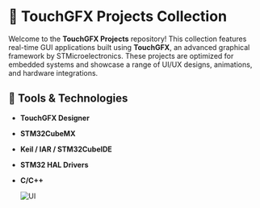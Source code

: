 # 🌟 TouchGFX Projects Collection

Welcome to the **TouchGFX Projects** repository! This collection features real-time GUI applications built using **TouchGFX**, an advanced graphical framework by STMicroelectronics. These projects are optimized for embedded systems and showcase a range of UI/UX designs, animations, and hardware integrations.

## 🧰 Tools & Technologies

- **TouchGFX Designer**  
- **STM32CubeMX**  
- **Keil / IAR / STM32CubeIDE**  
- **STM32 HAL Drivers**  
- **C/C++**

  ![UI]([https://github.com/ariatgz/touchGFX/blob/main/photo_2025-05-03_00-54-53.jpg])
